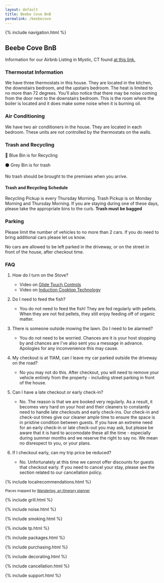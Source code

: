 ```yaml
---
layout: default
title: Beebe Cove BnB
permalink: /beebecove
--- 
```


{% include navigation.html %}

## Beebe Cove BnB

Information for our Airbnb Listing in Mystic, CT found [at this link.](https://www.airbnb.com/h/beebebnb)

### Thermostat Information

We have three thermostats in this house. They are located in the kitchen, the downstairs bedroom, and the upstairs bedroom. The heat is limited to no more than 72 degrees. You'll also notice that there may be noise coming from the door next to the downstairs bedroom. This is the room where the boiler is located and it does make some noise when it is burning oil. 

### Air Conditioning

We have two air conditioners in the house. They are located in each bedroom. These units are not controlled by the thermostats on the walls. 

### Trash and Recycling

🔵  Blue Bin is for Recycling

⚫  Grey Bin is for trash

No trash should be brought to the premises when you arrive. 

#### Trash and Recycling Schedule

Recycling Pickup is every Thursday Morning. Trash Pickup is on Monday Morning and Thursday Morning. If you are staying during one of these days, please take the appropriate bins to the curb. **Trash must be bagged**

### Parking

Please limit the number of vehicles to no more than 2 cars. If you do need to bring additional cars please let us know. 

No cars are allowed to be left parked in the driveway, or on the street in front of the house, after checkout time. 

### FAQ

1. How do I turn on the Stove?
    * Video on [Glide Touch Controls](https://www.youtube.com/embed/Lj3tS_uROFc?rel=0)
    * Video on [Induction Cooktop Technology](https://www.youtube.com/embed/7Q20zZJAwD4?rel=0)

2. Do I need to feed the fish?
    * You do not need to feed the fish! They are fed regularly with pellets. When they are not fed pellets, they still enjoy feeding off of organic matter. 

3. There is someone outside mowing the lawn. Do I need to be alarmed?
    * You do not need to be worried. Chances are it is your host stopping by and chances are I've also sent you a message in advance. Apologies for any inconvenience this may cause. 

4. My checkout is at 11AM, can I leave my car parked outside the driveway on the road?
    * No you may not do this. After checkout, you will need to remove your vehicle entirely from the property - including street parking in front of the house. 

5. Can I have a late checkout or early check-in?
    * No. The reason is that we are booked very regularly. As a result, it becomes very hard on your host and their cleaners to constantly need to handle late checkouts and early check-ins. Our check-in and check-out times give our cleaner ample time to ensure the space is in pristine condition between guests. If you have an extreme need for an early check-in or late check-out you may ask, but please be aware that it is hard to accomodate these all the time - especially during summer months and we reserve the right to say no. We mean no disrespect to you, or your plans. 

6. If I checkout early, can my trip price be reduced?
    * No. Unfortunately at this time we cannot offer discounts for guests that checkout early. If you need to cancel your stay, please see the section related to our cancellation policy.   

{% include localrecommendations.html %}

<script>window.wanderlogEmbedKeys=['stllhdmygz'];window.wanderlogEmbedOptions={"alwaysShowRouteLines":true,"omitExternalLinks":false,"omitWebsitePhone":false,"version":2};</script><div id="Wanderlog__mapEmbed_stllhdmygz" style="display: block; width: 100%"><div style="font-size: smaller; margin-bottom: 8px">Places mapped by <a href="https://wanderlog.com/" target="_blank" rel="noopener">Wanderlog, an itinerary planner</a></div></div><script src="https://wanderlog.com/embed.js" async defer></script>

{% include grill.html %}

{% include noise.html %}

{% include smoking.html %}

{% include tp.html %}

{% include packages.html %}

{% include purchasing.html %}

{% include decorating.html %}

{% include cancellation.html %}

{% include support.html %}


